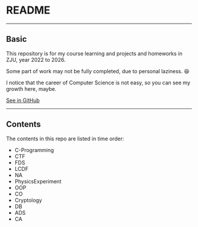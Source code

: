 # README

---

## Basic

This repository is for my course learning and projects and homeworks in ZJU, year 2022 to 2026.

Some part of work may not be fully completed, due to personal laziness. 😆

I notice that the career of Computer Science is not easy, so you can see my growth here, maybe.

[See in GitHub](https://github.com/lEEExp3rt/ZJU-CoursesAndProjects.git)

---

## Contents

The contents in this repo are listed in time order:

* C-Programming
* CTF
* FDS
* LCDF
* NA
* PhysicsExperiment
* OOP
* CO
* Cryptology
* DB
* ADS
* CA
